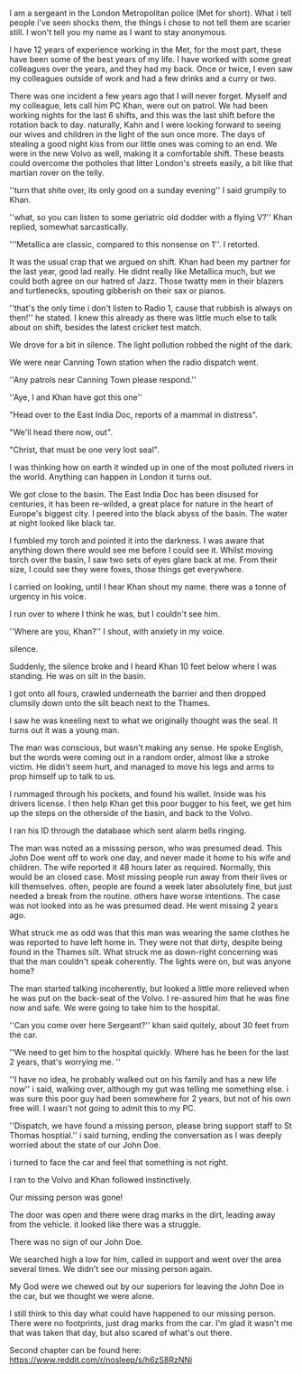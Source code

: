 I am a sergeant in the London Metropolitan police (Met for short). What i tell people i've seen shocks them, the things i chose to not tell them are scarier still. I won't tell you my name as I want to stay anonymous. 

I have 12 years of experience working in the Met, for the most part, these have been some of the best years of my life. I have worked with some great colleagues over the years, and they had my back. Once or twice, I even saw my colleagues outside of work and had a few drinks and a curry or two.

There was one incident a few years ago that I will never forget. Myself and my colleague, lets call him PC Khan, were out on patrol. We had been working nights for the last 6 shifts, and this was the last shift before the rotation back to day. naturally, Kahn and I were looking forward to seeing our wives and children in the light of the sun once more. The days of stealing a good night kiss from our little ones was coming to an end. We were in the new Volvo as well, making it a comfortable shift. These beasts could overcome the potholes that litter London's streets easily, a bit like that martian rover on the telly. 

''turn that shite over, its only good on a sunday evening'' I said grumpily to Khan. 

''what, so you can listen to some geriatric old dodder with a flying V?'' Khan replied, somewhat sarcastically.

'''Metallica are classic, compared to this nonsense on 1''. I retorted. 

It was the usual crap that we argued on shift. Khan had been my partner for the last year, good lad really. He didnt really like Metallica much, but we could both agree  on our hatred of Jazz. Those twatty men in their blazers and turtlenecks, spouting gibberish on their sax or pianos. 

''that's the only time i don't listen to Radio 1, cause that rubbish is always on then!'' he stated. I knew this already as there was little much else to talk about on shift, besides the latest cricket test match. 

We drove for a bit in silence. The light pollution robbed the night of the dark. 

We were near Canning Town station when the radio dispatch went. 

''Any patrols near Canning Town please respond.''

''Aye, I and Khan have got this one''

"Head over to the East India Doc, reports of a mammal in distress".

"We'll head there now, out".

"Christ, that must be one very lost seal".

I was thinking how on earth it winded up in one of the most polluted rivers in the world. Anything can happen in London it turns out.

We got close to the basin. The East India Doc has been disused for centuries, it has been re-wilded, a great place for nature in the heart of Europe's biggest city. I peered into the black abyss of the basin. The water at night looked like black tar.

I fumbled my torch and pointed it into the darkness. I was aware that anything down there would see me before I could  see it. Whilst moving torch over the basin, I saw two sets of eyes glare back at me. From their size, I could see they were foxes, those things get everywhere.

I carried on looking, until I hear Khan shout my name. there was a tonne of urgency in his voice.

I run over to where I think he was, but I couldn't see him.

''Where are you, Khan?'' I shout, with anxiety in my voice. 

silence.

Suddenly, the silence broke and I heard Khan 10 feet below where I was standing. He was on silt in the basin.

I got onto all fours, crawled underneath the barrier and then dropped clumsily down onto the silt beach next to the Thames. 

I saw he was kneeling next to what we originally thought was the seal. It turns out it was a young man. 

The man was conscious, but wasn't making any sense. He spoke English, but the words were coming out in a random order, almost like a stroke victim. He didn't seem hurt, and managed to move his legs and arms to prop himself up to talk to us.

I rummaged through his pockets, and found his wallet. Inside was his drivers license. I then help Khan get this poor bugger to his feet, we get him up the steps on the otherside of the basin, and back to the Volvo. 

I ran his ID through the database which sent alarm bells ringing.

The man was noted as a misssing person, who was presumed dead. This John Doe went off to work one day, and never made it home to his wife and children. The wife reported it 48 hours later as required. Normally, this would be an closed case. Most missing people run away from their lives or kill themselves. often, people are found a week later absolutely fine, but just needed a break from the routine. others have worse intentions. The case was not looked into as he was presumed dead. He went missing 2 years ago.


 What struck me as odd was that this man was wearing the same clothes he was reported to have left home in. They were not that dirty, despite being found in the Thames silt. What struck me as down-right concerning was that the man couldn't speak coherently. The lights were on, but was anyone home? 

The man started talking incoherently, but looked a little more relieved when he was put on the back-seat of the Volvo. I re-assured him that he was fine now and safe. We were going to take him to the hospital.

''Can you come over here Sergeant?'' khan said quitely, about 30 feet from the car. 

''We need to get him to the hospital quickly. Where has he been for the last 2 years, that's worrying me. ''

''I have no idea, he probably walked out on his family and has a new life now'' i said, walking over, although my gut was telling me something else. i was sure this poor guy had been somewhere for 2 years, but not of his own free will. I wasn't not going to admit this to my PC.

''Dispatch, we have found a missing person, please bring support staff to St Thomas hosptial.'' i said turning, ending the conversation as I was deeply worried about the state of our John Doe. 

i turned to face the car and feel that something is not right. 

I ran to the Volvo and Khan followed instinctively. 

Our missing person was gone!

The door was open and there were drag marks in the dirt, leading away from the vehicle. it looked like there was a struggle. 

There was no sign of our John Doe. 

We searched high a low for him, called in support and went over the area several times. We didn't see our missing person  again.

My God were we chewed out by our superiors for leaving the John Doe in the car, but we thought we were alone. 

I still think to this day what could have happened to our missing person. There were no footprints, just drag marks from the car. I'm glad it wasn't me that was taken that day, but also scared of what's out there.

Second chapter can be found here: https://www.reddit.com/r/nosleep/s/h6zS8RzNNi